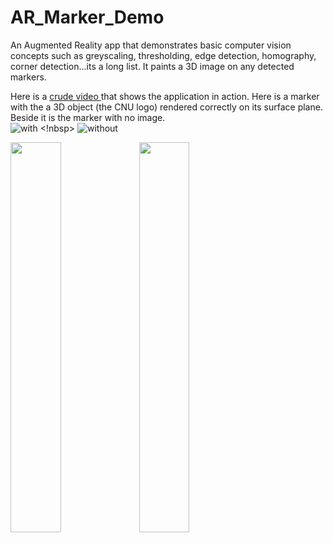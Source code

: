# AR_Marker_Demo
An Augmented Reality app that demonstrates basic computer vision concepts such as greyscaling, thresholding, edge detection, homography, corner detection...its a long list. It paints a 3D image on any detected markers. <br>

 Here is a [ crude video ]( https://github.com/kperkins411/AR_Marker_Demo/blob/master/videodemo.mp4) that shows the application in action.  Here is a marker with the a 3D object (the CNU logo) rendered correctly on its surface plane.  Beside it is the marker with no image.<BR>
![with](https://github.com/kperkins411/AR_Marker_Demo/blob/master/marker_CNU.png) <!nbsp>
![without](https://github.com/kperkins411/AR_Marker_Demo/blob/master/marker_no_CNU.png) <BR>

<img src="https://github.com/kperkins411/AR_Marker_Demo/blob/master/marker_CNU.png" width="40%">
<img src="https://github.com/kperkins411/AR_Marker_Demo/blob/master/marker_no_CNU.png" width="40%">
